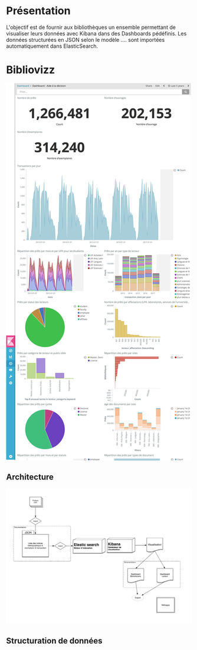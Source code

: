 # Présentation
L'objectif est de fournir aux bibliothèques un ensemble permettant de visualiser leurs données avec Kibana dans des Dashboards pédéfinis.
Les données structurées en JSON selon le modèle .... sont importées automatiquement dans ElasticSearch.




# Bibliovizz
![Schema](https://raw.githubusercontent.com/taclab/bibliovizz/master/docs/images/dashboard-audit.jpg)

## Architecture

![Schema](https://raw.githubusercontent.com/taclab/bibliovizz/master/docs/images/schema.jpg)


## Structuration de données
